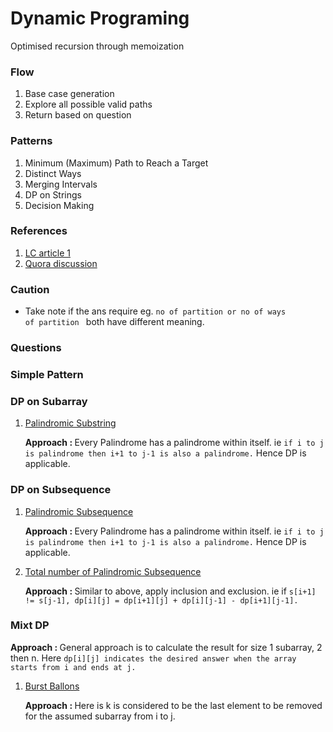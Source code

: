 # Dynamic Programing

Optimised recursion through memoization

### Flow

1. Base case generation
2. Explore all possible valid paths
3. Return based on question

### Patterns

1. Minimum (Maximum) Path to Reach a Target
2. Distinct Ways
3. Merging Intervals
4. DP on Strings
5. Decision Making

### References

1. [LC article 1](https://leetcode.com/discuss/study-guide/458695/Dynamic-Programming-Patterns)
2. [Quora discussion](https://www.quora.com/Are-there-any-good-resources-or-tutorials-for-dynamic-programming-DP-besides-the-TopCoder-tutorial)

### Caution 
- Take note if the ans require eg. <code>no of partition or no of ways of partition </code> both have different meaning.

### Questions

### Simple Pattern

### DP on Subarray

1. [Palindromic Substring](https://leetcode.com/problems/palindromic-substrings/description/)
    <p><b>Approach : </b> Every Palindrome has a palindrome within itself. ie <code>if i to j is palindrome then i+1 to j-1 is also a palindrome.</code> Hence DP is applicable.<br/>

### DP on Subsequence

1. [Palindromic Subsequence](https://leetcode.com/problems/longest-palindromic-subsequence/description/)
    <p><b>Approach : </b> Every Palindrome has a palindrome within itself. ie <code>if i to j is palindrome then i+1 to j-1 is also a palindrome.</code> Hence DP is applicable.<br/>

2. [Total number of Palindromic Subsequence]()
    <p><b>Approach : </b> Similar to above, apply inclusion and exclusion. ie if <code>s[i+1] != s[j-1], dp[i][j] = dp[i+1][j] + dp[i][j-1] - dp[i+1][j-1]. </code><br/>

### Mixt DP

<p><b>Approach : </b>General approach is to calculate the result for size 1 subarray, 2 then n. Here <code>dp[i][j] indicates the desired answer when the array starts from i and ends at j. </code><br/>

1. [Burst Ballons](https://leetcode.com/problems/burst-balloons/description/)
    <p><b>Approach : </b> Here is k is considered to be the last element to be removed for the assumed subarray from i to j.<br/>
